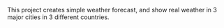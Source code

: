 This project creates simple weather forecast, and show real weather in 3 major cities in 3 different countries.
